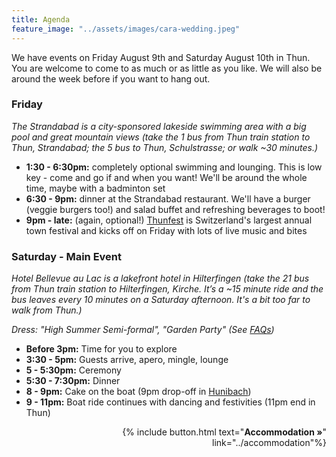 ```yaml
---
title: Agenda
feature_image: "../assets/images/cara-wedding.jpeg"
---
```


We have events on Friday August 9th and Saturday August 10th in Thun. You are welcome to come to as much or as little as you like. We will also be around the week before if you want to hang out.

### Friday

*The Strandabad is a city-sponsored lakeside swimming area with a big pool and great mountain views (take the 1 bus from Thun train station to Thun, Strandabad; the 5 bus to Thun, Schulstrasse; or walk ~30 minutes.)*

- **1:30 - 6:30pm:** completely optional swimming and lounging. This is low key - come and go if and when you want! We'll be around the whole time, maybe with a badminton set
- **6:30 - 9pm:** dinner at the Strandabad restaurant. We'll have a burger (veggie burgers too!) and salad buffet and refreshing beverages to boot!
- **9pm - late:** (again, optional!) [Thunfest](https://www.thunfest.ch/) is Switzerland's largest annual town festival and kicks off on Friday with lots of live music and bites

### Saturday - Main Event

*Hotel Bellevue au Lac is a lakefront hotel in Hilterfingen (take the 21 bus from Thun train station to Hilterfingen, Kirche. It’s a ~15 minute ride and the bus leaves every 10 minutes on a Saturday afternoon. It's a bit too far to walk from Thun.)*


*Dress: "High Summer Semi-formal", "Garden Party" (See [FAQs](../faq/))*
- **Before 3pm:** Time for you to explore
- **3:30 - 5pm:** Guests arrive, apero, mingle, lounge
- **5 - 5:30pm:** Ceremony
- **5:30 - 7:30pm:** Dinner 
- **8 - 9pm:** Cake on the boat (9pm drop-off in [Hunibach](https://www.google.com/maps/place/H%C3%BCnibach/@46.7435689,7.6352037,16z/data=!4m9!1m2!11m1!2sj-dw_wKpb8nvyJM-7NCdKTgpG4-d-Q!3m5!1s0x478fb28b185f67f3:0x2698222a2ae01370!8m2!3d46.743569!4d7.642666!16s%2Fg%2F1vn_xwk2))
- **9 - 11pm:** Boat ride continues with dancing and festivities (11pm end in Thun)


<p style='text-align: right'>
{% include button.html text="<b>Accommodation »</b>" link="../accommodation"%}
</p>